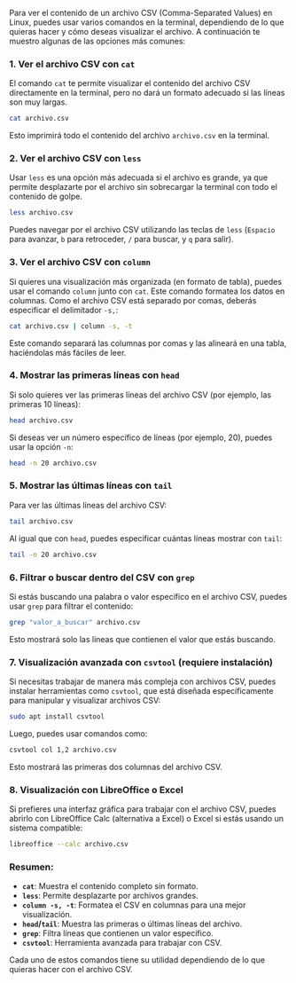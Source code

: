 Para ver el contenido de un archivo CSV (Comma-Separated Values) en Linux, puedes usar varios comandos en la terminal, dependiendo de lo que quieras hacer y cómo deseas visualizar el archivo. A continuación te muestro algunas de las opciones más comunes:

### 1. **Ver el archivo CSV con `cat`**
El comando `cat` te permite visualizar el contenido del archivo CSV directamente en la terminal, pero no dará un formato adecuado si las líneas son muy largas.

```bash
cat archivo.csv
```

Esto imprimirá todo el contenido del archivo `archivo.csv` en la terminal.

### 2. **Ver el archivo CSV con `less`**
Usar `less` es una opción más adecuada si el archivo es grande, ya que permite desplazarte por el archivo sin sobrecargar la terminal con todo el contenido de golpe.

```bash
less archivo.csv
```

Puedes navegar por el archivo CSV utilizando las teclas de `less` (`Espacio` para avanzar, `b` para retroceder, `/` para buscar, y `q` para salir).

### 3. **Ver el archivo CSV con `column`**
Si quieres una visualización más organizada (en formato de tabla), puedes usar el comando `column` junto con `cat`. Este comando formatea los datos en columnas. Como el archivo CSV está separado por comas, deberás especificar el delimitador `-s,`:

```bash
cat archivo.csv | column -s, -t
```

Este comando separará las columnas por comas y las alineará en una tabla, haciéndolas más fáciles de leer.

### 4. **Mostrar las primeras líneas con `head`**
Si solo quieres ver las primeras líneas del archivo CSV (por ejemplo, las primeras 10 líneas):

```bash
head archivo.csv
```

Si deseas ver un número específico de líneas (por ejemplo, 20), puedes usar la opción `-n`:

```bash
head -n 20 archivo.csv
```

### 5. **Mostrar las últimas líneas con `tail`**
Para ver las últimas líneas del archivo CSV:

```bash
tail archivo.csv
```

Al igual que con `head`, puedes especificar cuántas líneas mostrar con `tail`:

```bash
tail -n 20 archivo.csv
```

### 6. **Filtrar o buscar dentro del CSV con `grep`**
Si estás buscando una palabra o valor específico en el archivo CSV, puedes usar `grep` para filtrar el contenido:

```bash
grep "valor_a_buscar" archivo.csv
```

Esto mostrará solo las líneas que contienen el valor que estás buscando.

### 7. **Visualización avanzada con `csvtool` (requiere instalación)**
Si necesitas trabajar de manera más compleja con archivos CSV, puedes instalar herramientas como `csvtool`, que está diseñada específicamente para manipular y visualizar archivos CSV:

```bash
sudo apt install csvtool
```

Luego, puedes usar comandos como:

```bash
csvtool col 1,2 archivo.csv
```

Esto mostrará las primeras dos columnas del archivo CSV.

### 8. **Visualización con LibreOffice o Excel**
Si prefieres una interfaz gráfica para trabajar con el archivo CSV, puedes abrirlo con LibreOffice Calc (alternativa a Excel) o Excel si estás usando un sistema compatible:

```bash
libreoffice --calc archivo.csv
```

### Resumen:
- **`cat`**: Muestra el contenido completo sin formato.
- **`less`**: Permite desplazarte por archivos grandes.
- **`column -s, -t`**: Formatea el CSV en columnas para una mejor visualización.
- **`head`/`tail`**: Muestra las primeras o últimas líneas del archivo.
- **`grep`**: Filtra líneas que contienen un valor específico.
- **`csvtool`**: Herramienta avanzada para trabajar con CSV.

Cada uno de estos comandos tiene su utilidad dependiendo de lo que quieras hacer con el archivo CSV.
